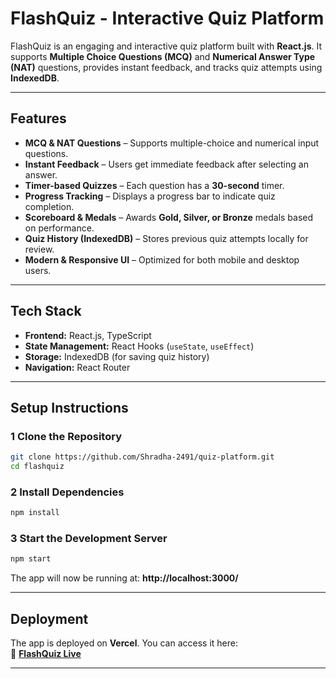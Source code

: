 # FlashQuiz - Interactive Quiz Platform

FlashQuiz is an engaging and interactive quiz platform built with **React.js**. It supports **Multiple Choice Questions (MCQ)** and **Numerical Answer Type (NAT)** questions, provides instant feedback, and tracks quiz attempts using **IndexedDB**.

---

## Features

- **MCQ & NAT Questions** – Supports multiple-choice and numerical input questions.  
- **Instant Feedback** – Users get immediate feedback after selecting an answer.  
- **Timer-based Quizzes** – Each question has a **30-second** timer.  
- **Progress Tracking** – Displays a progress bar to indicate quiz completion.  
- **Scoreboard & Medals** – Awards **Gold, Silver, or Bronze** medals based on performance.  
- **Quiz History (IndexedDB)** – Stores previous quiz attempts locally for review.  
- **Modern & Responsive UI** – Optimized for both mobile and desktop users.  

---

## Tech Stack

- **Frontend:** React.js, TypeScript  
- **State Management:** React Hooks (`useState`, `useEffect`)  
- **Storage:** IndexedDB (for saving quiz history)  
- **Navigation:** React Router  

---

## Setup Instructions

### 1 Clone the Repository  
```sh
git clone https://github.com/Shradha-2491/quiz-platform.git
cd flashquiz
```

### 2️ Install Dependencies  
```sh
npm install
```

### 3️ Start the Development Server  
```sh
npm start
```

The app will now be running at: **http://localhost:3000/**  

---

## Deployment  
The app is deployed on **Vercel**. You can access it here:  
🔗 **[FlashQuiz Live](https://your-deployed-url.vercel.app/)**  

---
